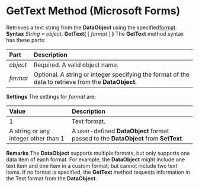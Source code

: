 
# GetText Method (Microsoft Forms)



Retrieves a text string from the  **DataObject** using the specified[format](7ce2c60f-29fb-96e2-2516-73c99a6e7cff.md).
 **Syntax**
 _String_ = _object_. **GetText(** [ _format_ ] **)**
The  **GetText** method syntax has these parts:


|**Part**|**Description**|
|:-----|:-----|
| _object_|Required. A valid object name.|
| _format_|Optional. A string or integer specifying the format of the data to retrieve from the  **DataObject**.|
 **Settings**
The settings for  _format_ are:


|**Value**|**Description**|
|:-----|:-----|
|1|Text format.|
|A string or any integer other than 1|A user-defined  **DataObject** format passed to the **DataObject** from **SetText**.|
 **Remarks**
The  **DataObject** supports multiple formats, but only supports one data item of each format. For example, the **DataObject** might include one text item and one item in a custom format; but cannot include two text items.
If no format is specified, the  **GetText** method requests information in the Text format from the **DataObject**.
